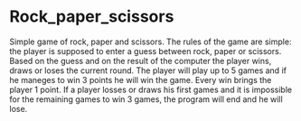 # Rock_paper_scissors
Simple game of rock, paper and scissors.
The rules of the game are simple: the player is supposed to enter a guess between rock, paper or scissors.
Based on the guess and on the result of the computer the player wins, draws or loses the current round. The player will play up to 5 games and if he maneges to win 3 points he will win the game. Every win brings the player 1 point. 
If a player losses or draws his first games and it is impossible for the remaining games to win 3 games, the program will end and he will lose.
